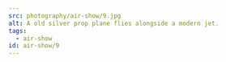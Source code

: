```yaml
---
src: photography/air-show/9.jpg
alt: A old silver prop plane flies alongside a modern jet.
tags: 
  - air-show
id: air-show/9
---
```

